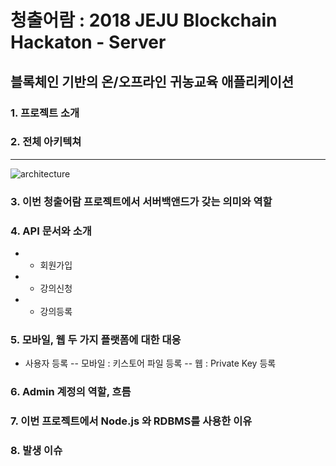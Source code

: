 # 청출어람 : 2018 JEJU Blockchain Hackaton - Server
## 블록체인 기반의 온/오프라인 귀농교육 애플리케이션
### 1. 프로젝트 소개
### 2. 전체 아키텍쳐
***
![architecture](./uploads/architecture.png)
### 3. 이번 청출어람 프로젝트에서 서버백앤드가 갖는 의미와 역할
### 4. API 문서와 소개
* - 회원가입
* - 강의신청
* - 강의등록
### 5. 모바일, 웹 두 가지 플랫폼에 대한 대응
- 사용자 등록
-- 모바일 : 키스토어 파일 등록
-- 웹 : Private Key 등록
### 6. Admin 계정의 역할, 흐름
### 7. 이번 프로젝트에서 Node.js 와 RDBMS를 사용한 이유
### 8. 발생 이슈
